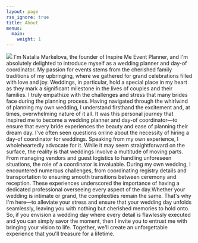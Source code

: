 ```yaml
---
layout: page
rss_ignore: true
title: About
menus:
  main:
    weight: 1
---
```


![](/images/inspiremetransparentlogo.png)
I'm Natalia Markelova, the founder of Inspire Me Event Planner, and I'm absolutely delighted to introduce myself as a wedding planner and day-of coordinator. My passion for events stems from the cherished family traditions of my upbringing, where we gathered for grand celebrations filled with love and joy. Weddings, in particular, hold a special place in my heart as they mark a significant milestone in the lives of couples and their families. I truly empathize with the challenges and stress that many brides face during the planning process. Having navigated through the whirlwind of planning my own wedding, I understand firsthand the excitement and, at times, overwhelming nature of it all. It was this personal journey that inspired me to become a wedding planner and day-of coordinator—to ensure that every bride experiences the beauty and ease of planning their dream day. I've often seen questions online about the necessity of hiring a day-of coordinator for weddings. Speaking from my own experience, I wholeheartedly advocate for it. While it may seem straightforward on the surface, the reality is that weddings involve a multitude of moving parts. From managing vendors and guest logistics to handling unforeseen situations, the role of a coordinator is invaluable. During my own wedding, I encountered numerous challenges, from coordinating registry details and transportation to ensuring smooth transitions between ceremony and reception. These experiences underscored the importance of having a dedicated professional overseeing every aspect of the day.Whether your wedding is intimate or grand, the complexities remain the same. That's why I'm here—to alleviate your stress and ensure that your wedding day unfolds seamlessly, leaving you with nothing but cherished memories to hold onto. So, if you envision a wedding day where every detail is flawlessly executed and you can simply savor the moment, then I invite you to entrust me with bringing your vision to life. Together, we'll create an unforgettable experience that you'll treasure for a lifetime.
